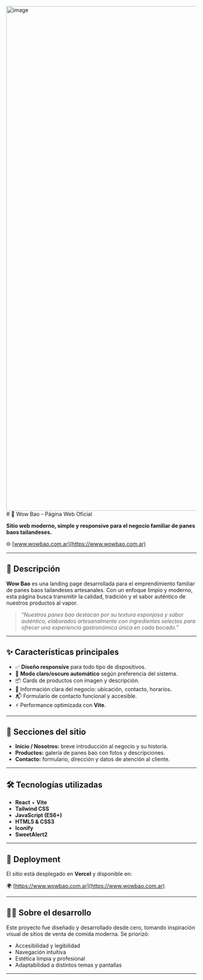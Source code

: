 <img width="2543" height="1334" alt="image" src="https://github.com/user-attachments/assets/44c0bc28-b9cb-419a-b08c-e3a5b4afed19" /># 🥢 Wow Bao - Página Web Oficial

**Sitio web moderno, simple y responsive para el negocio familiar de panes baos tailandeses.**

🌐 [www.wowbao.com.ar](https://www.wowbao.com.ar)

---

## 🧾 Descripción

**Wow Bao** es una landing page desarrollada para el emprendimiento familiar de panes baos tailandeses artesanales. Con un enfoque limpio y moderno, esta página busca transmitir la calidad, tradición y el sabor auténtico de nuestros productos al vapor.

> _"Nuestros panes bao destacan por su textura esponjosa y sabor auténtico, elaborados artesanalmente con ingredientes selectos para ofrecer una experiencia gastronómica única en cada bocado."_

---

## ✨ Características principales

- ✅ **Diseño responsive** para todo tipo de dispositivos.
- 🎨 **Modo claro/oscuro automático** según preferencia del sistema.
- 📦 Cards de productos con imagen y descripción.
- 📍 Información clara del negocio: ubicación, contacto, horarios.
- 📬 Formulario de contacto funcional y accesible.
- ⚡ Performance optimizada con **Vite**.

---

## 📁 Secciones del sitio

- **Inicio / Nosotros:** breve introducción al negocio y su historia.
- **Productos:** galería de panes bao con fotos y descripciones.
- **Contacto:** formulario, dirección y datos de atención al cliente.

---

## 🛠️ Tecnologías utilizadas

- **React** + **Vite**  
- **Tailwind CSS**  
- **JavaScript (ES6+)**  
- **HTML5 & CSS3**  
- **Iconify**
- **SweetAlert2**

---

## 🚀 Deployment

El sitio está desplegado en **Vercel** y disponible en:

🌍 [https://www.wowbao.com.ar](https://www.wowbao.com.ar)

---

## 👨‍💻 Sobre el desarrollo

Este proyecto fue diseñado y desarrollado desde cero, tomando inspiración visual de sitios de venta de comida moderna. Se priorizó:

- Accesibilidad y legibilidad
- Navegación intuitiva
- Estética limpia y profesional
- Adaptabilidad a distintos temas y pantallas


---

